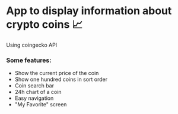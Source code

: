 # App to display information about crypto coins 📈

Using coingecko API

<h3>Some features: </h3>
<ul>
  <li>Show the current price of the coin</li>
  <li>Show one hundred coins in sort order</li>
  <li>Coin search bar</li>
  <li>24h chart of a coin</li>
  <li>Easy navigation</li>
  <li>"My Favorite" screen</li>
</ul>
